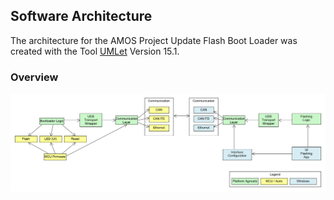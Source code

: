 ## Software Architecture

The architecture for the AMOS Project Update Flash Boot Loader was created with the Tool [UMLet](https://www.umlet.com/) Version 15.1.

### Overview

![Software Architecture](./AMOS_Flashbootloader_SW_Architektur.png)